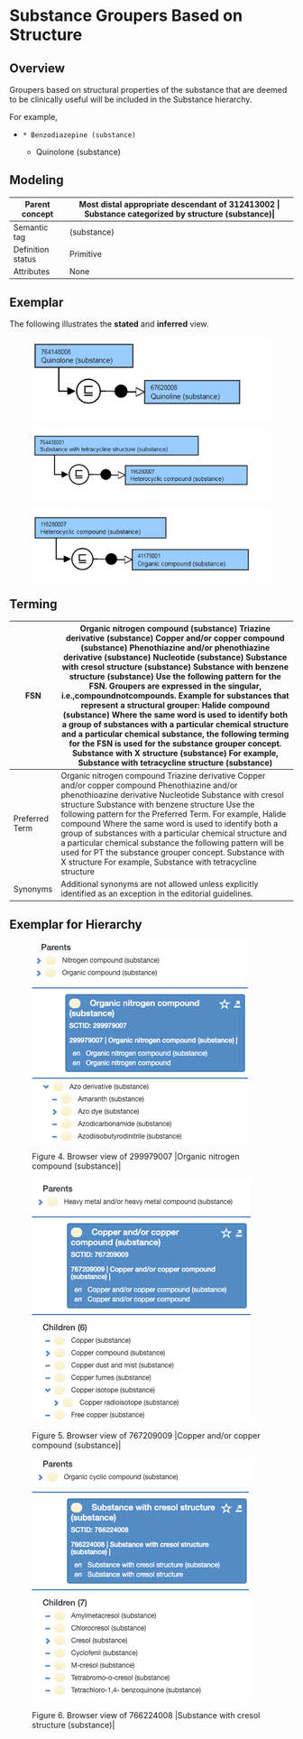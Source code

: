 # Substance Groupers Based on Structure

## Overview

Groupers based on structural properties of the substance that are deemed to be clinically useful will be included in the Substance hierarchy.

For example,

  *     * Benzodiazepine (substance)
    * Quinolone (substance)

## Modeling

| Parent concept | Most distal appropriate descendant of 312413002 \| Substance categorized by structure (substance)\| |
|---|---|
| Semantic tag | (substance) |
| Definition status | Primitive |
| Attributes | None |

## Exemplar

The following illustrates the **stated** and **inferred** view.

<figure><img src="images/174691432.png" alt="" title=""></figure>

<figure><img src="images/174691430.png" alt="" title=""></figure>

<figure><img src="images/174691429.png" alt="" title=""></figure>

  

  

## Terming

| FSN | Organic nitrogen compound (substance) Triazine derivative (substance) Copper and/or copper compound (substance) Phenothiazine and/or phenothiazine derivative (substance) Nucleotide (substance) Substance with cresol structure (substance) Substance with benzene structure (substance) Use the following pattern for the FSN. Groupers are expressed in the singular, i.e.,compoundnotcompounds. Example for substances that represent a structural grouper: Halide compound (substance) Where the same word is used to identify both a group of substances with a particular chemical structure and a particular chemical substance, the following terming for the FSN is used for the substance grouper concept. Substance with X structure (substance) For example, Substance with tetracycline structure (substance) |
|---|---|
| Preferred Term | Organic nitrogen compound Triazine derivative Copper and/or copper compound Phenothiazine and/or phenothioazine derivative Nucleotide Substance with cresol structure Substance with benzene structure Use the following pattern for the Preferred Term. For example, Halide compound Where the same word is used to identify both a group of substances with a particular chemical structure and a particular chemical substance the following pattern will be used for PT the substance grouper concept. Substance with X structure For example, Substance with tetracycline structure |
| Synonyms | Additional synonyms are not allowed unless explicitly identified as an exception in the editorial guidelines. |

## Exemplar for Hierarchy

<figure><img src="images/174691417.png" alt="" title=""><figcaption><p>Figure 4. Browser view of 299979007 |Organic nitrogen compound (substance)|</p></figcaption></figure>

  

  

<figure><img src="images/174691416.png" alt="" title=""><figcaption><p>Figure 5. Browser view of 767209009 |Copper and/or copper compound (substance)|</p></figcaption></figure>

  

  

  

  

<figure><img src="images/174691415.png" alt="" title=""><figcaption><p>Figure 6. Browser view of 766224008 |Substance with cresol structure (substance)|</p></figcaption></figure>

  

  

  
  

